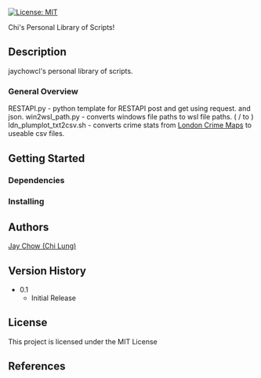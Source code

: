 [![License: MIT](https://img.shields.io/badge/License-MIT-yellow.svg)](https://opensource.org/licenses/MIT)

Chi's Personal Library of Scripts!

## Description

jaychowcl's personal library of scripts. 

### General Overview

RESTAPI.py - python template for RESTAPI post and get using request. and json.
win2wsl_path.py - converts windows file paths to wsl file paths. ( / to \)
ldn_plumplot_txt2csv.sh - converts crime stats from [London Crime Maps](https://www.plumplot.co.uk/London-crime-stats.html) to useable csv files.

## Getting Started

### Dependencies


### Installing


## Authors

[Jay Chow (Chi Lung)](https://github.com/jaychowcl)

## Version History

* 0.1
    * Initial Release

## License

This project is licensed under the MIT License


## References
